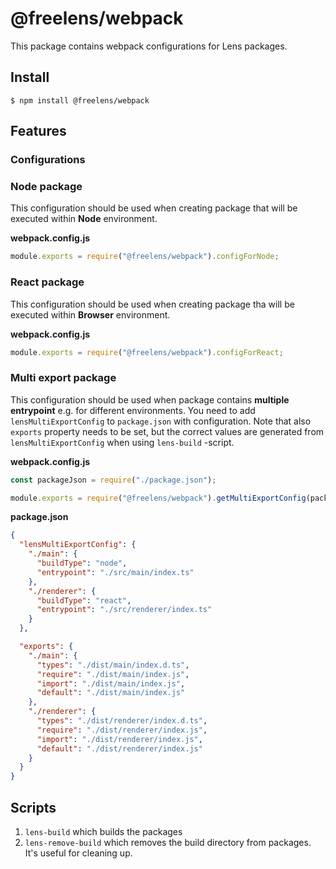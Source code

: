 # @freelens/webpack

This package contains webpack configurations for Lens packages.

## Install

```
$ npm install @freelens/webpack
```

## Features

### Configurations

### Node package
This configuration should be used when creating package that will be executed within **Node** environment. 

**webpack.config.js**
```javascript
module.exports = require("@freelens/webpack").configForNode;
```
### React package
This configuration should be used when creating package tha will be executed within **Browser** environment.

**webpack.config.js**
```javascript
module.exports = require("@freelens/webpack").configForReact;
```

### Multi export package

This configuration should be used when package contains **multiple entrypoint** e.g. for different environments. You need to add `lensMultiExportConfig` to `package.json` with configuration. Note that also `exports` property needs to be set, but the correct values are generated from `lensMultiExportConfig` when using `lens-build` -script.

**webpack.config.js**
```javascript
const packageJson = require("./package.json");

module.exports = require("@freelens/webpack").getMultiExportConfig(packageJson);
```

**package.json**
```json
{
  "lensMultiExportConfig": {
    "./main": {
      "buildType": "node",
      "entrypoint": "./src/main/index.ts"
    },
    "./renderer": {
      "buildType": "react",
      "entrypoint": "./src/renderer/index.ts"
    }
  },

  "exports": {
    "./main": {
      "types": "./dist/main/index.d.ts",
      "require": "./dist/main/index.js",
      "import": "./dist/main/index.js",
      "default": "./dist/main/index.js"
    },
    "./renderer": {
      "types": "./dist/renderer/index.d.ts",
      "require": "./dist/renderer/index.js",
      "import": "./dist/renderer/index.js",
      "default": "./dist/renderer/index.js"
    }
  }
}
```

## Scripts

1. `lens-build` which builds the packages
2. `lens-remove-build` which removes the build directory from packages. It's useful for cleaning up.
